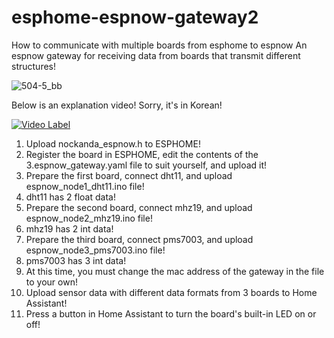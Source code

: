 # esphome-espnow-gateway2
How to communicate with multiple boards from esphome to espnow
An espnow gateway for receiving data from boards that transmit different structures!

![504-5_bb](https://user-images.githubusercontent.com/106683637/177980656-49b24f9a-d4ea-4a2b-97e5-bbb7e07e3da9.jpg)

Below is an explanation video! Sorry, it's in Korean!

[![Video Label](http://img.youtube.com/vi/0DWio4fnpP0/0.jpg)](https://youtu.be/0DWio4fnpP0?t=7935)

1. Upload nockanda_espnow.h to ESPHOME!
2. Register the board in ESPHOME, edit the contents of the 3.espnow_gateway.yaml file to suit yourself, and upload it!
4. Prepare the first board, connect dht11, and upload espnow_node1_dht11.ino file!
5. dht11 has 2 float data!
6. Prepare the second board, connect mhz19, and upload espnow_node2_mhz19.ino file!
7. mhz19 has 2 int data!
8. Prepare the third board, connect pms7003, and upload espnow_node3_pms7003.ino file!
9. pms7003 has 3 int data!
10. At this time, you must change the mac address of the gateway in the file to your own!
11. Upload sensor data with different data formats from 3 boards to Home Assistant!
12. Press a button in Home Assistant to turn the board's built-in LED on or off!
